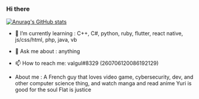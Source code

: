 ### Hi there

[![Anurag's GitHub stats](https://github-readme-stats.vercel.app/api?username=ValgulNecron)](https://github.com/anuraghazra/github-readme-stats)


- 🌱 I’m currently learning : C++, C#, python, ruby, flutter, react native, js/css/html, php, java, vb
- 💬 Ask me about : anything
- 📫 How to reach me: valgul#8329 (260706120086192129)

- About me : 
A French guy that loves video game, cybersecurity, dev, and other computer science thing, and watch manga and read anime
Yuri is good for the soul
Flat is justice
